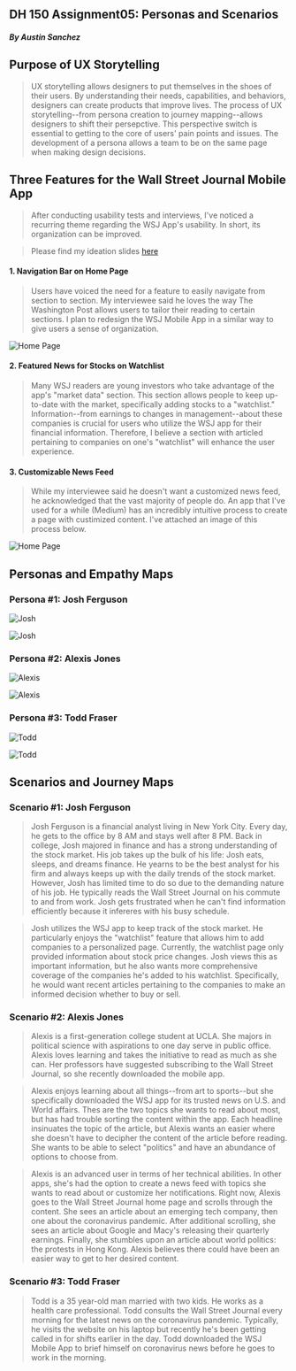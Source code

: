 ## DH 150 Assignment05: Personas and Scenarios
##### By Austin Sanchez


## Purpose of UX Storytelling
>UX storytelling allows designers to put themselves in the shoes of their users. By understanding their needs, capabilities, and behaviors, designers can create products that improve lives. The process of UX storytelling--from persona creation to journey mapping--allows designers to shift their persepctive. This perspective switch is essential to getting to the core of users' pain points and issues. The development of a persona allows a team to be on the same page when making design decisions. 

## Three Features for the Wall Street Journal Mobile App
>After conducting usability tests and interviews, I've noticed a recurring theme regarding the WSJ App's usability. In short, its organization can be improved.


> Please find my ideation slides [here](https://docs.google.com/presentation/d/1dFsvIP0qrxiW7XuADPgYm0qnQaayqAdo_XLH_NnLqvQ/edit?usp=sharing)

#### 1. Navigation Bar on Home Page
>Users have voiced the need for a feature to easily navigate from section to section. My interviewee said he loves the way The Washington Post allows users to tailor their reading to certain sections. I plan to redesign the WSJ Mobile App in a similar way to give users a sense of organization. 

![Home Page](/IMG_4664.PNG)

#### 2. Featured News for Stocks on Watchlist
>Many WSJ readers are young investors who take advantage of the app's "market data" section. This section allows people to keep up-to-date with the market, specifically adding stocks to a "watchlist." Information--from earnings to changes in management--about these companies is crucial for users who utilize the WSJ app for their financial information. Therefore, I believe a section with articled pertaining to companies on one's "watchlist" will enhance the user experience.


#### 3. Customizable News Feed
>While my interviewee said he doesn't want a customized news feed, he acknowledged that the vast majority of people do. An app that I've used for a while (Medium) has an incredibly intuitive process to create a page with custimized content. I've attached an image of this process below.

![Home Page](/IMG_4665.PNG)





## Personas and Empathy Maps

### Persona #1: Josh Ferguson
![Josh](/IMG1.png)


![Josh](/IMG2.png)

### Persona #2: Alexis Jones
![Alexis](/IMG3.png)


![Alexis](/IMG4.png)

### Persona #3: Todd Fraser
![Todd](/IMG5.png)


![Todd](/IMG6.png)


## Scenarios and Journey Maps

### Scenario #1: Josh Ferguson
>Josh Ferguson is a financial analyst living in New York City. Every day, he gets to the office by 8 AM and stays well after 8 PM. Back in college, Josh majored in finance and has a strong understanding of the stock market. His job takes up the bulk of his life: Josh eats, sleeps, and dreams finance. He yearns to be the best analyst for his firm and always keeps up with the daily trends of the stock market. However, Josh has limited time to do so due to the demanding nature of his job. He typically reads the Wall Street Journal on his commute to and from work. Josh gets frustrated when he can't find information efficiently because it infereres with his busy schedule.


> Josh utilizes the WSJ app to keep track of the stock market. He particularly enjoys the "watchlist" feature that allows him to add companies to a personalized page. Currently, the watchlist page only provided information about stock price changes. Josh views this as important information, but he also wants more comprehensive coverage of the companies he's added to his watchlist. Specifically, he would want recent articles pertaining to the companies to make an informed decision whether to buy or sell. 

### Scenario #2: Alexis Jones
>Alexis is a first-generation college student at UCLA. She majors in political science with aspirations to one day serve in public office. Alexis loves learning and takes the initiative to read as much as she can. Her professors have suggested subscribing to the Wall Street Journal, so she recently downloaded the mobile app.


>Alexis enjoys learning about all things--from art to sports--but she specifically downloaded the WSJ app for its trusted news on U.S. and World affairs. Thes are the two topics she wants to read about most, but has had trouble sorting the content within the app. Each headline insinuates the topic of the article, but Alexis wants an easier where she doesn't have to decipher the content of the article before reading. She wants to be able to select "politics" and have an abundance of options to choose from. 


>Alexis is an advanced user in terms of her technical abilities. In other apps, she's had the option to create a news feed with topics she wants to read about or customize her notifications. Right now, Alexis goes to the Wall Street Journal home page and scrolls through the content. She sees an article about an emerging tech company, then one about the coronavirus pandemic. After additional scrolling, she sees an article about Google and Macy's releasing their quarterly earnings. Finally, she stumbles upon an article about world politics: the protests in Hong Kong. Alexis believes there could have been an easier way to get to her desired content. 

### Scenario #3: Todd Fraser
>Todd is a 35 year-old man married with two kids. He works as a health care professional. Todd consults the Wall Street Journal every morning for the latest news on the coronavirus pandemic. Typically, he visits the website on his laptop but recently he's been getting called in for shifts earlier in the day. Todd downloaded the WSJ Mobile App to brief himself on coronavirus news before he goes to work in the morning. 


>

